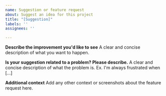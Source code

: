 ```yaml
---
name: Suggestion or feature request
about: Suggest an idea for this project
title: "[Suggestion]"
labels: ''
assignees: ''

---
```


**Describe the improvement you'd like to see**
A clear and concise description of what you want to happen.

**Is your suggestion related to a problem? Please describe.**
A clear and concise description of what the problem is. Ex. I'm always frustrated when [...]

**Additional context**
Add any other context or screenshots about the feature request here.
